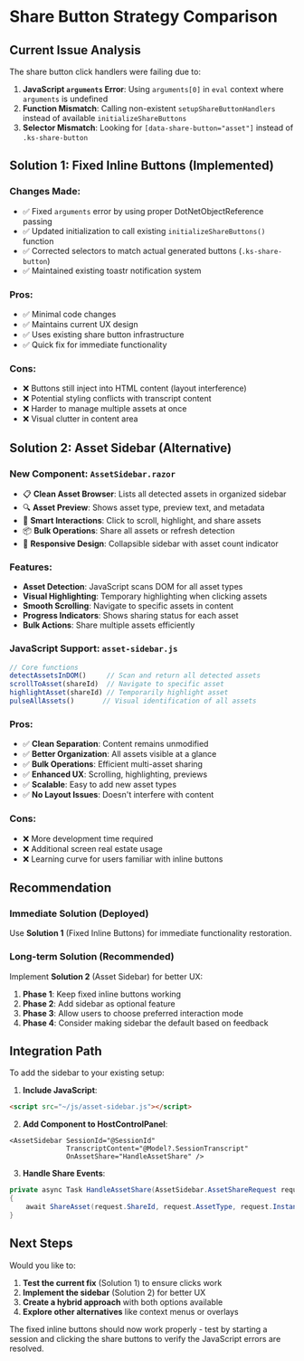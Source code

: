 # Share Button Strategy Comparison

## Current Issue Analysis

The share button click handlers were failing due to:

1. **JavaScript `arguments` Error**: Using `arguments[0]` in `eval` context where `arguments` is undefined
2. **Function Mismatch**: Calling non-existent `setupShareButtonHandlers` instead of available `initializeShareButtons`
3. **Selector Mismatch**: Looking for `[data-share-button="asset"]` instead of `.ks-share-button`

## Solution 1: Fixed Inline Buttons (Implemented)

### Changes Made:
- ✅ Fixed `arguments` error by using proper DotNetObjectReference passing
- ✅ Updated initialization to call existing `initializeShareButtons()` function  
- ✅ Corrected selectors to match actual generated buttons (`.ks-share-button`)
- ✅ Maintained existing toastr notification system

### Pros:
- ✅ Minimal code changes
- ✅ Maintains current UX design
- ✅ Uses existing share button infrastructure
- ✅ Quick fix for immediate functionality

### Cons:
- ❌ Buttons still inject into HTML content (layout interference)
- ❌ Potential styling conflicts with transcript content
- ❌ Harder to manage multiple assets at once
- ❌ Visual clutter in content area

## Solution 2: Asset Sidebar (Alternative)

### New Component: `AssetSidebar.razor`
- 📋 **Clean Asset Browser**: Lists all detected assets in organized sidebar
- 🔍 **Asset Preview**: Shows asset type, preview text, and metadata
- 🎯 **Smart Interactions**: Click to scroll, highlight, and share assets
- 📦 **Bulk Operations**: Share all assets or refresh detection
- 🎨 **Responsive Design**: Collapsible sidebar with asset count indicator

### Features:
- **Asset Detection**: JavaScript scans DOM for all asset types
- **Visual Highlighting**: Temporary highlighting when clicking assets
- **Smooth Scrolling**: Navigate to specific assets in content
- **Progress Indicators**: Shows sharing status for each asset
- **Bulk Actions**: Share multiple assets efficiently

### JavaScript Support: `asset-sidebar.js`
```javascript
// Core functions
detectAssetsInDOM()     // Scan and return all detected assets
scrollToAsset(shareId)  // Navigate to specific asset
highlightAsset(shareId) // Temporarily highlight asset
pulseAllAssets()       // Visual identification of all assets
```

### Pros:
- ✅ **Clean Separation**: Content remains unmodified
- ✅ **Better Organization**: All assets visible at a glance  
- ✅ **Bulk Operations**: Efficient multi-asset sharing
- ✅ **Enhanced UX**: Scrolling, highlighting, previews
- ✅ **Scalable**: Easy to add new asset types
- ✅ **No Layout Issues**: Doesn't interfere with content

### Cons:
- ❌ More development time required
- ❌ Additional screen real estate usage
- ❌ Learning curve for users familiar with inline buttons

## Recommendation

### Immediate Solution (Deployed)
Use **Solution 1** (Fixed Inline Buttons) for immediate functionality restoration.

### Long-term Solution (Recommended)
Implement **Solution 2** (Asset Sidebar) for better UX:

1. **Phase 1**: Keep fixed inline buttons working
2. **Phase 2**: Add sidebar as optional feature
3. **Phase 3**: Allow users to choose preferred interaction mode
4. **Phase 4**: Consider making sidebar the default based on feedback

## Integration Path

To add the sidebar to your existing setup:

1. **Include JavaScript**:
```html
<script src="~/js/asset-sidebar.js"></script>
```

2. **Add Component to HostControlPanel**:
```razor
<AssetSidebar SessionId="@SessionId" 
              TranscriptContent="@Model?.SessionTranscript"
              OnAssetShare="HandleAssetShare" />
```

3. **Handle Share Events**:
```csharp
private async Task HandleAssetShare(AssetSidebar.AssetShareRequest request)
{
    await ShareAsset(request.ShareId, request.AssetType, request.InstanceNumber);
}
```

## Next Steps

Would you like to:
1. **Test the current fix** (Solution 1) to ensure clicks work
2. **Implement the sidebar** (Solution 2) for better UX
3. **Create a hybrid approach** with both options available
4. **Explore other alternatives** like context menus or overlays

The fixed inline buttons should now work properly - test by starting a session and clicking the share buttons to verify the JavaScript errors are resolved.
